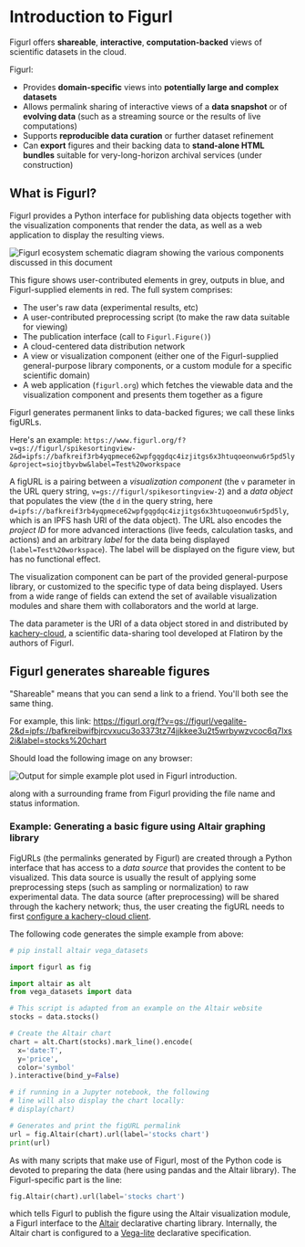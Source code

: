# Introduction to Figurl

Figurl offers **shareable**, **interactive**, **computation-backed** views of scientific
datasets in the cloud.

Figurl:

* Provides **domain-specific** views into **potentially large and complex datasets**
* Allows permalink sharing of interactive views of a **data snapshot** or of
**evolving data** (such as a streaming source or the results of live computations)
* Supports **reproducible data curation** or further dataset refinement
* Can **export** figures and their backing data to **stand-alone HTML bundles** suitable for
very-long-horizon archival services (under construction)

## What is Figurl?

Figurl provides a Python interface for publishing data objects together with the
visualization components that render the data, as well as a web application to display the
resulting views.

![Figurl ecosystem schematic diagram showing the various components discussed in this document](https://docs.google.com/drawings/d/e/2PACX-1vQ1EiWPmHTEzSQerCovx6LjHflUQ42BSrEg2c3LyFQzClmVoWgyNqaII9TT7W54DLC-AhteLMXWoq4V/pub?w=963&h=735)

This figure shows user-contributed elements in grey, outputs in blue, and Figurl-supplied elements in red. The full system comprises:

* The user's raw data (experimental results, etc)
* A user-contributed preprocessing script (to make the raw data suitable for viewing)
* The publication interface (call to `Figurl.Figure()`)
* A cloud-centered data distribution network
* A view or visualization component (either one of the Figurl-supplied general-purpose library components, or a custom module for a specific scientific domain)
* A web application (`figurl.org`) which fetches the viewable data and the visualization component and presents them together as a figure

Figurl generates permanent links to data-backed figures; we call these links figURLs.

Here's an example:
`https://www.figurl.org/f?v=gs://figurl/spikesortingview-2&d=ipfs://bafkreif3rb4yqpmece62wpfgqgdqc4izjitgs6x3htuqoeonwu6r5pd5ly&project=siojtbyvbw&label=Test%20workspace`

A figURL is a pairing between a *visualization component* (the `v` parameter in the URL query
string, `v=gs://figurl/spikesortingview-2`) and a *data object* that populates the
view (the `d` in the query string, here `d=ipfs://bafkreif3rb4yqpmece62wpfgqgdqc4izjitgs6x3htuqoeonwu6r5pd5ly`,
which is an IPFS hash URI of the data object).
The URL also encodes the *project ID* for more advanced interactions (live feeds, calculation tasks, and actions)
and an arbitrary *label* for the data being displayed
(`label=Test%20workspace`). The label
will be displayed on the figure view, but has no functional effect.

The visualization component can be part of the provided general-purpose library, or 
customized to the specific type of data being
displayed. Users from a wide range of fields can extend the set of available
visualization modules and share them with collaborators and the world at large.

The data parameter is the URI of a data object stored in and distributed by
[kachery-cloud](https://github.com/scatchrealm/kachery-cloud), a scientific data-sharing
tool developed at Flatiron by the authors of Figurl.

## Figurl generates shareable figures

"Shareable" means that you can send a link to a friend. You'll both see the same thing.

For example, this link:
https://figurl.org/f?v=gs://figurl/vegalite-2&d=ipfs://bafkreibwifbjrcvxucu3o3373tz74jjkkee3u2t5wrbywzvcoc6q7lxs2i&label=stocks%20chart

Should load the following image on any browser:

![Output for simple example plot used in Figurl introduction.](https://user-images.githubusercontent.com/3679296/167031737-acf5a03f-a318-4856-81a5-3ee41a0b80f7.png)

along with a surrounding frame from Figurl providing the file name and status information.

### Example: Generating a basic figure using Altair graphing library

FigURLs (the permalinks generated by Figurl) are created through a Python interface
that has access to a *data source* that provides the content to be visualized.
This data source is usually the result of applying some preprocessing steps (such as
sampling or normalization) to raw experimental data. The data source (after preprocessing) will be shared
through the kachery network; thus, the user creating the figURL needs to first [configure a kachery-cloud client](https://github.com/scratchrealm/kachery-cloud).

The following code generates the simple example from above:

```python
# pip install altair vega_datasets

import figurl as fig

import altair as alt
from vega_datasets import data

# This script is adapted from an example on the Altair website
stocks = data.stocks()

# Create the Altair chart
chart = alt.Chart(stocks).mark_line().encode(
  x='date:T',
  y='price',
  color='symbol'
).interactive(bind_y=False)

# if running in a Jupyter notebook, the following
# line will also display the chart locally:
# display(chart)

# Generates and print the figURL permalink
url = fig.Altair(chart).url(label='stocks chart')
print(url)
```

As with many scripts that make use of Figurl, most of the Python code
is devoted to preparing the data (here using pandas and the Altair library).
The Figurl-specific part is the line:

```python
fig.Altair(chart).url(label='stocks chart')
```

which tells Figurl to publish the figure using the Altair visualization
module, a Figurl interface to the [Altair](https://altair-viz.github.io/)
declarative charting library. Internally, the Altair chart is configured
to a [Vega-lite](https://vega.github.io/vega-lite/) declarative specification.